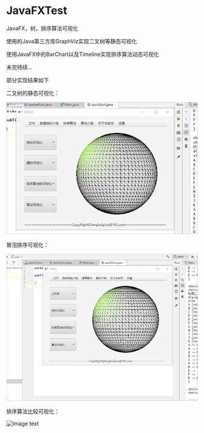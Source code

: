 # JavaFXTest
JavaFX，树，排序算法可视化

使用的Java第三方库GraphViz实现二叉树等静态可视化

使用JavaFX中的BarChart以及Timeline实现排序算法动态可视化

未完待续...

部分实现结果如下

二叉树的静态可视化：

![Image text](https://github.com/fanghuiX/JavaFXTest/blob/master/tree.gif)

冒泡排序可视化：

![Image text](https://github.com/fanghuiX/JavaFXTest/blob/master/bobblesort.gif)

排序算法比较可视化：


![Image text](https://github.com/fanghuiX/JavaFXTest/blob/master/sortcompare.gif)